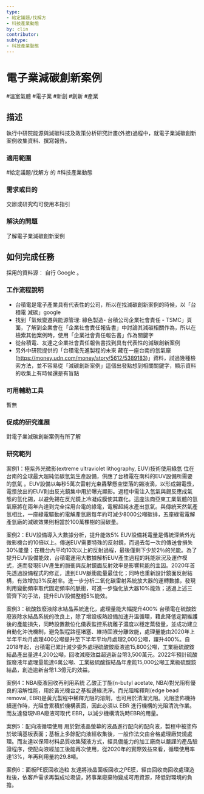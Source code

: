 ```yaml
---
type: 
- 給定議題/找解方
- 科技產業動態
by: clin
contributor: 
subtype: 
- 科技產業動態
---
```

# 電子業減碳創新案例
#溫室氣體 #電子業 #新創 #創新 #產業
## 描述
執行中研院能源與減碳科技及政策分析研究計畫(外接)過程中，就電子業減碳創新案例收集資料、撰寫報告。

### 適用範圍
#給定議題/找解方 的 #科技產業動態

### 需求或目的
交辦或研究均可使用本指引

### 解決的問題
了解電子業減碳創新案例

## 如何完成任務
採用的資料源： 自行 Google 。
### 工作流程說明
-	台積電是電子產業具有代表性的公司，所以在找減碳創新案例的時候，以「台積電 減碳」google
-	找到「氣候變遷與能源管理: 綠色製造- 台積公司企業社會責任 - TSMC」頁面，了解到企業會在「企業社會責任報告書」中討論其減碳相關作為，所以在檢索其他案例時，使用「企業社會責任報告書」作為關鍵字
-	從台積電、友達之企業社會責任報告書找到具有代表性的減碳創新案例
-	另外中研院提供的「台積電先進製程的未來 藏在一座台南的氫氣廠(https://money.udn.com/money/story/5612/5389183)」資料，試過幾種檢索方法，並不容易從「減碳創新案例」這個出發點想到相關關鍵字，顯示資料的收集上有時候還是有盲點

 

### 可用輔助工具
暫無
### 促成的研究進展
對電子業減碳創新案例有所了解

### 研究範列
案例1：極紫外光微影(extreme ultraviolet lithography, EUV)技術使用綠氫
位在台南的全球最大超純低碳氫氣生產設備，供應了台積電在南科的EUV設備所需要的氫氣 。EUV設備以每秒5萬次雷射光束轟擊懸空墜落的錫液滴，以形成錫電漿，電漿放出的EUV則由反光鏡集中用於曝光顯影。過程中需注入氫氣與錫反應成氣態的氫化錫，以避免錫在反光鏡上冷凝成膜使其霧化。這座法商亞東工業氣體的氫氣廠將在兩年內達到完全採用台電的綠電，電解超純水產出氫氣。與傳統天然氣產氫相比，一座綠電驅動的電解產氫廠每年約可減少8000公噸碳排，五座綠電電解產氫廠的減碳效果則相當於100萬棵樹的固碳量。

案例2：EUV設備導入大數據分析，提升能效5%
EUV設備耗電量是傳統深紫外光微影機台的10倍以上。傳送EUV需要特殊的反射鏡，而過去每一次的傳送會損失30%能量；在機台內平均10次以上的反射過程，最後僅剩下少於2％的光能。為了提升EUV設備能效，台積電運用大數據解析EUV產生過程的耗能狀況及運作模式，進而發現EUV產生的脈衝與反射鏡面反射效率是影響耗能的主因。2020年首先透過設備程式的修正，達到EUV脈衝能量最佳化；同時也重新設計鏡面反射結構，有效增加3%反射率。進一步分析二氧化碳雷射系統放大器的運轉數據，發現利用變動頻率取代固定頻率的脈衝，可進一步強化放大器10%能效；透過上述三管齊下的手法，提升EUV設備整體5%能效。

案例3：硫酸銨廢液除水結晶系統進化，處理量能大幅提升400%
台積電在硫酸銨廢液除水結晶系統的改良上，除了增設板熱設備加速升溫循環，藉此降低定期維護後的產能損失，同時設置數位化儀表監控系統離子濃度以穩定蒸發量，並成功建立自動化沖洗機制，避免製程路徑堵塞、維持固液分離效能，處理量能由2020年上半年平均月處理400公噸提升至下半年平均月處理2,000公噸，躍升400%。自2018年起，台積電已累計減少委外處理硫酸銨廢液逾15,800公噸，工業級硫酸銨結晶產出量達4,200公噸，回收減廢效益超過新台幣3,500萬元。2022年預計硫酸銨廢液年處理量能達6萬公噸、工業級硫酸銨結晶年產能15,000公噸工業級硫酸銨結晶，創造逾新台幣1.3億元的效益。

案例4：NBA廢液回收再利用系統
乙酸正丁酯(n-butyl acetate, NBA)對光阻有優良的溶解性能，用於黃光機台之基板邊緣洗淨。而光阻稀釋劑(edge bead removal, EBR)是黃光製程中稀釋光阻的溶劑，也可用於清潔光阻。光阻塗佈機持續運作時，光阻會累積於機構表面，因此必須以 EBR 進行機構的光阻清洗作業。而友達發現NBA廢液可取代 EBR，以減少機構清洗時EBR的用量。

案例5：配向液循環使用
用於對液晶螢幕的液晶進行配向的配向液，製程中被塗佈於玻璃基板表面；基板上多餘配向液經收集後，一般作法交由合格處理廠焚燒處理。而友達以保障材料品質收集殘液方式，經具備能力的加工廠商以嚴謹的產品驗證程序，使配向液經加工後能再次使用，從2020年的實際效益來看，循環使用率達13%，年再利用量約29.8噸。

案例6：面板PE膜回收造粒
友達將液晶面板回收之PE膜，經由回收商回收處理造粒後，依客戶需求再製成垃圾袋，將事業廢棄物變成可用資源，降低對環境的負擔。


